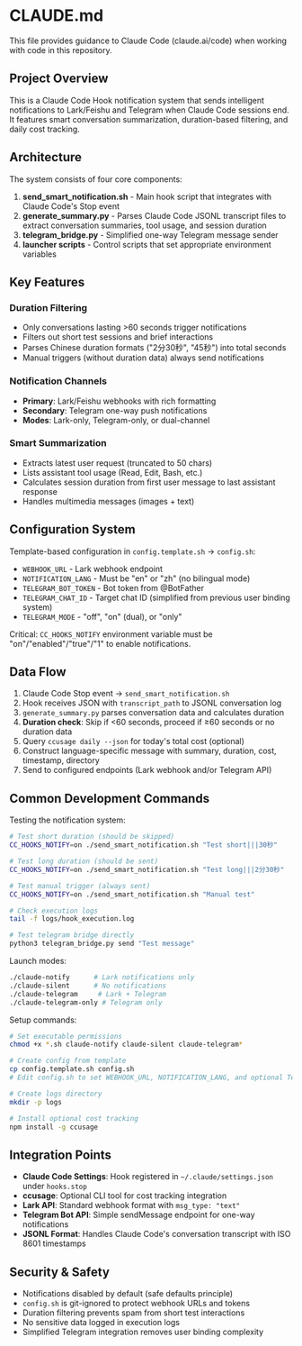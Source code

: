 # CLAUDE.md

This file provides guidance to Claude Code (claude.ai/code) when working with code in this repository.

## Project Overview

This is a Claude Code Hook notification system that sends intelligent notifications to Lark/Feishu and Telegram when Claude Code sessions end. It features smart conversation summarization, duration-based filtering, and daily cost tracking.

## Architecture

The system consists of four core components:

1. **send_smart_notification.sh** - Main hook script that integrates with Claude Code's Stop event
2. **generate_summary.py** - Parses Claude Code JSONL transcript files to extract conversation summaries, tool usage, and session duration
3. **telegram_bridge.py** - Simplified one-way Telegram message sender
4. **launcher scripts** - Control scripts that set appropriate environment variables

## Key Features

### Duration Filtering
- Only conversations lasting >60 seconds trigger notifications
- Filters out short test sessions and brief interactions
- Parses Chinese duration formats ("2分30秒", "45秒") into total seconds
- Manual triggers (without duration data) always send notifications

### Notification Channels
- **Primary**: Lark/Feishu webhooks with rich formatting
- **Secondary**: Telegram one-way push notifications
- **Modes**: Lark-only, Telegram-only, or dual-channel

### Smart Summarization  
- Extracts latest user request (truncated to 50 chars)
- Lists assistant tool usage (Read, Edit, Bash, etc.)
- Calculates session duration from first user message to last assistant response
- Handles multimedia messages (images + text)

## Configuration System

Template-based configuration in `config.template.sh` → `config.sh`:
- `WEBHOOK_URL` - Lark webhook endpoint
- `NOTIFICATION_LANG` - Must be "en" or "zh" (no bilingual mode)
- `TELEGRAM_BOT_TOKEN` - Bot token from @BotFather  
- `TELEGRAM_CHAT_ID` - Target chat ID (simplified from previous user binding system)
- `TELEGRAM_MODE` - "off", "on" (dual), or "only"

Critical: `CC_HOOKS_NOTIFY` environment variable must be "on"/"enabled"/"true"/"1" to enable notifications.

## Data Flow

1. Claude Code Stop event → `send_smart_notification.sh`
2. Hook receives JSON with `transcript_path` to JSONL conversation log
3. `generate_summary.py` parses conversation data and calculates duration
4. **Duration check**: Skip if <60 seconds, proceed if ≥60 seconds or no duration data
5. Query `ccusage daily --json` for today's total cost (optional)
6. Construct language-specific message with summary, duration, cost, timestamp, directory
7. Send to configured endpoints (Lark webhook and/or Telegram API)

## Common Development Commands

Testing the notification system:
```bash
# Test short duration (should be skipped)
CC_HOOKS_NOTIFY=on ./send_smart_notification.sh "Test short|||30秒"

# Test long duration (should be sent)  
CC_HOOKS_NOTIFY=on ./send_smart_notification.sh "Test long|||2分30秒"

# Test manual trigger (always sent)
CC_HOOKS_NOTIFY=on ./send_smart_notification.sh "Manual test"

# Check execution logs
tail -f logs/hook_execution.log

# Test telegram bridge directly
python3 telegram_bridge.py send "Test message"
```

Launch modes:
```bash
./claude-notify      # Lark notifications only
./claude-silent      # No notifications  
./claude-telegram     # Lark + Telegram
./claude-telegram-only # Telegram only
```

Setup commands:
```bash
# Set executable permissions
chmod +x *.sh claude-notify claude-silent claude-telegram*

# Create config from template
cp config.template.sh config.sh
# Edit config.sh to set WEBHOOK_URL, NOTIFICATION_LANG, and optional Telegram settings

# Create logs directory
mkdir -p logs

# Install optional cost tracking
npm install -g ccusage
```

## Integration Points

- **Claude Code Settings**: Hook registered in `~/.claude/settings.json` under `hooks.stop`
- **ccusage**: Optional CLI tool for cost tracking integration
- **Lark API**: Standard webhook format with `msg_type: "text"`
- **Telegram Bot API**: Simple sendMessage endpoint for one-way notifications
- **JSONL Format**: Handles Claude Code's conversation transcript with ISO 8601 timestamps

## Security & Safety

- Notifications disabled by default (safe defaults principle)
- `config.sh` is git-ignored to protect webhook URLs and tokens
- Duration filtering prevents spam from short test interactions
- No sensitive data logged in execution logs
- Simplified Telegram integration removes user binding complexity